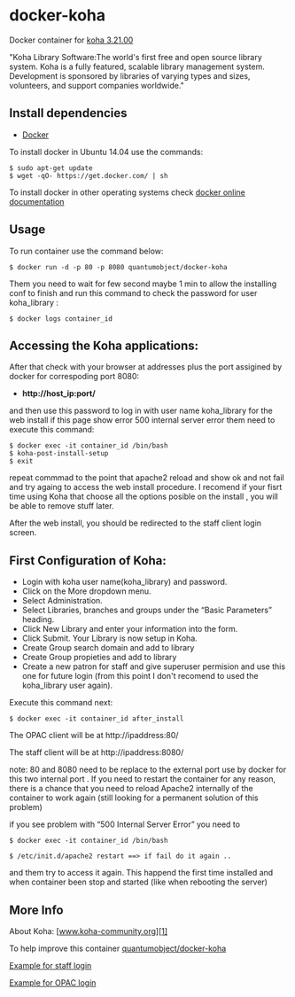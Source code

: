 # docker-koha

Docker container for [koha 3.21.00][3]

"Koha Library Software:The world's first free and open source library system. Koha is a fully featured, scalable library management system. Development is sponsored by libraries of varying types and sizes, volunteers, and support companies worldwide."

## Install dependencies

  - [Docker][2]

To install docker in Ubuntu 14.04 use the commands:

    $ sudo apt-get update
    $ wget -qO- https://get.docker.com/ | sh

 To install docker in other operating systems check [docker online documentation][4]

## Usage

To run container use the command below:

    $ docker run -d -p 80 -p 8080 quantumobject/docker-koha

Them you need to wait for few second maybe 1 min to allow the installing conf to finish and run this command to check the password for user koha_library :

    $ docker logs container_id

## Accessing the Koha applications:

After that check with your browser at addresses plus the port assigined by docker for correspoding port 8080:

  - **http://host_ip:port/**
  
and then use this password to log in with user name koha_library for the web install if this page show error 500 internal server error them need to execute this command:

    $ docker exec -it container_id /bin/bash
    $ koha-post-install-setup
    $ exit

repeat commmad to the point that apache2 reload and show ok and not fail and try againg to access the web install procedure. I recomend if your fisrt time using Koha that choose all the options posible on the install , you will be able to remove stuff later. 

After the web install, you should be redirected to the staff client login screen.

## First Configuration of Koha:

  - Login with koha user name(koha_library) and password.
  - Click on the More dropdown menu.
  - Select Administration.
  - Select Libraries, branches and groups under the “Basic Parameters” heading.
  - Click New Library and enter your information into the form.
  - Click Submit. Your Library is now setup in Koha.
  - Create Group search domain and add to library
  - Create Group propieties and add to library 
  - Create a new patron for staff and give superuser permision and use this one for future login (from this point I don't recomend to used the koha_library user again).
 
Execute this command next:

    $ docker exec -it container_id after_install

The OPAC client will be at http://ipaddress:80/ 

The staff client will be at http://ipaddress:8080/

note: 80 and 8080 need to be replace to the external port use by docker for this two internal port . If you need to restart the container for any reason, there is a chance that you need to reload Apache2 internally of the container to work again (still looking for a permanent solution of this problem)

if you see problem with “500 Internal Server Error” you need to

    $ docker exec -it container_id /bin/bash

    $ /etc/init.d/apache2 restart ==> if fail do it again ..

and them try to access it again. This happend the first time installed and when container been stop and started (like when rebooting the server)


## More Info

About Koha: [www.koha-community.org][1]

To help improve this container [quantumobject/docker-koha][5]

[Example for staff login][6]

[Example for OPAC login][7]

[1]:http://koha-community.org/
[2]:https://www.docker.com
[3]:http://koha-community.org/documentation/
[4]:http://docs.docker.com
[5]:https://github.com/QuantumObject/docker-koha
[6]:http://www.quantumobject.com:49162/
[7]:http://www.quantumobject.com:49161/

